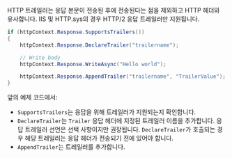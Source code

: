 HTTP 트레일러는 응답 본문이 전송된 후에 전송된다는 점을 제외하고 HTTP 헤더와 유사합니다. IIS 및 HTTP.sys의 경우 HTTP/2 응답 트레일러만 지원됩니다.

```csharp
if (httpContext.Response.SupportsTrailers())
{
    httpContext.Response.DeclareTrailer("trailername"); 

    // Write body
    httpContext.Response.WriteAsync("Hello world");

    httpContext.Response.AppendTrailer("trailername", "TrailerValue");
}
```

앞의 예제 코드에서:

* `SupportsTrailers`는 응답을 위해 트레일러가 지원되는지 확인합니다.
* `DeclareTrailer`는 `Trailer` 응답 헤더에 지정된 트레일러 이름을 추가합니다. 응답 트레일러 선언은 선택 사항이지만 권장됩니다. `DeclareTrailer`가 호출되는 경우 해당 트레일러는 응답 헤더가 전송되기 전에 있어야 합니다.
* `AppendTrailer`는 트레일러를 추가합니다.
